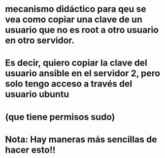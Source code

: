 # mecanismo didáctico para qeu se vea como copiar una clave de un usuario que no es root a otro usuario en otro servidor. 
# Es decir, quiero copiar la clave del usuario ansible en el servidor 2, pero solo tengo acceso a través del usuario ubuntu 
# (que tiene permisos sudo)
#  Nota: Hay maneras más sencillas de hacer esto!!